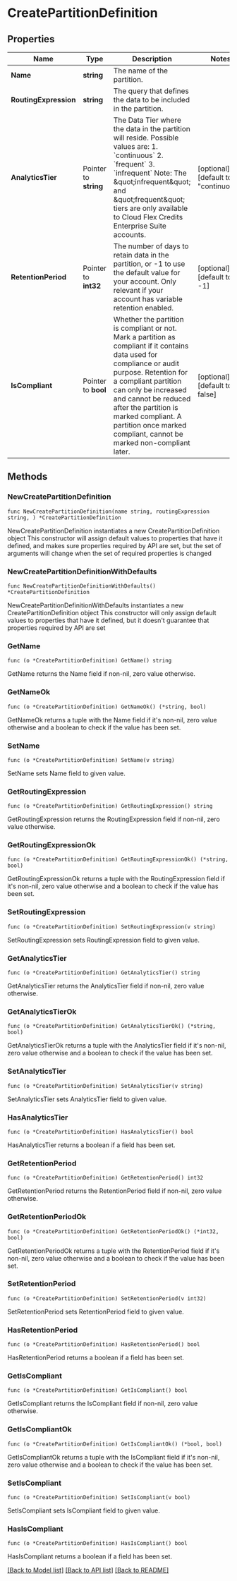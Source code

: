 # CreatePartitionDefinition

## Properties

Name | Type | Description | Notes
------------ | ------------- | ------------- | -------------
**Name** | **string** | The name of the partition. | 
**RoutingExpression** | **string** | The query that defines the data to be included in the partition. | 
**AnalyticsTier** | Pointer to **string** | The Data Tier where the data in the partition will reside. Possible values are:               1. &#x60;continuous&#x60;               2. &#x60;frequent&#x60;               3. &#x60;infrequent&#x60; Note: The \&quot;infrequent\&quot; and \&quot;frequent\&quot; tiers are only available to Cloud Flex Credits Enterprise Suite accounts. | [optional] [default to "continuous"]
**RetentionPeriod** | Pointer to **int32** | The number of days to retain data in the partition, or -1 to use the default value for your account.  Only relevant if your account has variable retention enabled. | [optional] [default to -1]
**IsCompliant** | Pointer to **bool** | Whether the partition is compliant or not. Mark a partition as compliant if it contains data used for compliance or audit purpose. Retention for a compliant partition can only be increased and cannot be reduced after the partition is marked compliant. A partition once marked compliant, cannot be marked non-compliant later. | [optional] [default to false]

## Methods

### NewCreatePartitionDefinition

`func NewCreatePartitionDefinition(name string, routingExpression string, ) *CreatePartitionDefinition`

NewCreatePartitionDefinition instantiates a new CreatePartitionDefinition object
This constructor will assign default values to properties that have it defined,
and makes sure properties required by API are set, but the set of arguments
will change when the set of required properties is changed

### NewCreatePartitionDefinitionWithDefaults

`func NewCreatePartitionDefinitionWithDefaults() *CreatePartitionDefinition`

NewCreatePartitionDefinitionWithDefaults instantiates a new CreatePartitionDefinition object
This constructor will only assign default values to properties that have it defined,
but it doesn't guarantee that properties required by API are set

### GetName

`func (o *CreatePartitionDefinition) GetName() string`

GetName returns the Name field if non-nil, zero value otherwise.

### GetNameOk

`func (o *CreatePartitionDefinition) GetNameOk() (*string, bool)`

GetNameOk returns a tuple with the Name field if it's non-nil, zero value otherwise
and a boolean to check if the value has been set.

### SetName

`func (o *CreatePartitionDefinition) SetName(v string)`

SetName sets Name field to given value.


### GetRoutingExpression

`func (o *CreatePartitionDefinition) GetRoutingExpression() string`

GetRoutingExpression returns the RoutingExpression field if non-nil, zero value otherwise.

### GetRoutingExpressionOk

`func (o *CreatePartitionDefinition) GetRoutingExpressionOk() (*string, bool)`

GetRoutingExpressionOk returns a tuple with the RoutingExpression field if it's non-nil, zero value otherwise
and a boolean to check if the value has been set.

### SetRoutingExpression

`func (o *CreatePartitionDefinition) SetRoutingExpression(v string)`

SetRoutingExpression sets RoutingExpression field to given value.


### GetAnalyticsTier

`func (o *CreatePartitionDefinition) GetAnalyticsTier() string`

GetAnalyticsTier returns the AnalyticsTier field if non-nil, zero value otherwise.

### GetAnalyticsTierOk

`func (o *CreatePartitionDefinition) GetAnalyticsTierOk() (*string, bool)`

GetAnalyticsTierOk returns a tuple with the AnalyticsTier field if it's non-nil, zero value otherwise
and a boolean to check if the value has been set.

### SetAnalyticsTier

`func (o *CreatePartitionDefinition) SetAnalyticsTier(v string)`

SetAnalyticsTier sets AnalyticsTier field to given value.

### HasAnalyticsTier

`func (o *CreatePartitionDefinition) HasAnalyticsTier() bool`

HasAnalyticsTier returns a boolean if a field has been set.

### GetRetentionPeriod

`func (o *CreatePartitionDefinition) GetRetentionPeriod() int32`

GetRetentionPeriod returns the RetentionPeriod field if non-nil, zero value otherwise.

### GetRetentionPeriodOk

`func (o *CreatePartitionDefinition) GetRetentionPeriodOk() (*int32, bool)`

GetRetentionPeriodOk returns a tuple with the RetentionPeriod field if it's non-nil, zero value otherwise
and a boolean to check if the value has been set.

### SetRetentionPeriod

`func (o *CreatePartitionDefinition) SetRetentionPeriod(v int32)`

SetRetentionPeriod sets RetentionPeriod field to given value.

### HasRetentionPeriod

`func (o *CreatePartitionDefinition) HasRetentionPeriod() bool`

HasRetentionPeriod returns a boolean if a field has been set.

### GetIsCompliant

`func (o *CreatePartitionDefinition) GetIsCompliant() bool`

GetIsCompliant returns the IsCompliant field if non-nil, zero value otherwise.

### GetIsCompliantOk

`func (o *CreatePartitionDefinition) GetIsCompliantOk() (*bool, bool)`

GetIsCompliantOk returns a tuple with the IsCompliant field if it's non-nil, zero value otherwise
and a boolean to check if the value has been set.

### SetIsCompliant

`func (o *CreatePartitionDefinition) SetIsCompliant(v bool)`

SetIsCompliant sets IsCompliant field to given value.

### HasIsCompliant

`func (o *CreatePartitionDefinition) HasIsCompliant() bool`

HasIsCompliant returns a boolean if a field has been set.


[[Back to Model list]](../README.md#documentation-for-models) [[Back to API list]](../README.md#documentation-for-api-endpoints) [[Back to README]](../README.md)


